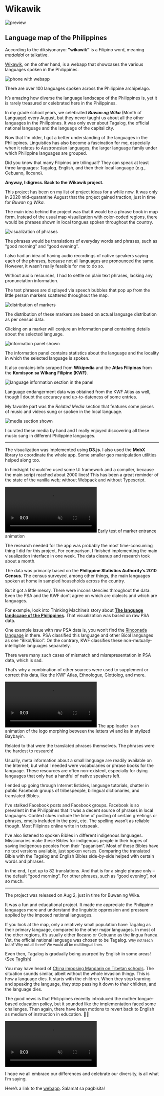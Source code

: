 <!--{
	"template": "work",
	"data": "projects_byid.wikawik"
}-->

# Wikawik

![preview](../img/wikawik_0.jpg)

## Language map of the Philippines

According to the diksiyonaryo: **“wikawik”** is a Filipino word, meaning _madaldal_ or talkative.

[Wikawik](https://kalabasa.github.io/wikawik/), on the other hand, is a webapp that showcases the various languages spoken in the Philippines.

<span class="d3d"><span class="mockup-phone">![phone with webapp](../img/wikawik_mob.jpg)
<span class="phone-body"></span>
</span></span>

There are over 100 languages spoken across the Philippine archipelago.

It’s amazing how diverse the language landscape of the Philippines is, yet it is rarely treasured or celebrated here in the Philippines.

In my grade school years, we celebrated **_Buwan ng Wika_** (Month of Language) every August, but they never taught us about all the other languages in the Philippines. It was only ever about Tagalog, the official national language and the language of the capital city.

Now that I’m older, I got a better understanding of the languages in the Philippines. Linguistics has also become a fascination for me, especially when it relates to Austronesian languages, the larger language family under which Philippine languages are grouped.

Did you know that many Filipinos are trilingual? They can speak at least three languages: Tagalog, English, and then their local language (e.g., Cebuano, Ilocano).

**Anyway, I digress. Back to the Wikawik project.**

This project has been on my list of project ideas for a while now. It was only in 2020 mid-quarantine August that the project gained traction, just in time for _Buwan ng Wika_.

The main idea behind the project was that it would be a phrase book in map form. Instead of the usual map visualization with color-coded regions, there would be phrases shown in local tongues spoken throughout the country.

![visualization of phrases](../img/wikawik.jpg)

The phrases would be translations of everyday words and phrases, such as “good morning” and “good evening”.

I also had an idea of having audio recordings of native speakers saying each of the phrases, because not all languages are pronounced the same. However, it wasn’t really feasible for me to do so.

Without audio resources, I had to settle on plain text phrases, lacking any pronunciation information.

The text phrases are displayed via speech bubbles that pop up from the little person markers scattered throughout the map.

<span class="bleed">![distribution of markers](../img/wikawik_1.jpg)</span>

The distribution of these markers are based on actual language distribution as per census data.

Clicking on a marker will conjure an information panel containing details about the selected language.

![information panel shown](../img/wikawik_2.jpg)

The information panel contains statistics about the language and the locality in which the selected language is spoken.

It also contains info scraped from **Wikipedia** and the **Atlas Filipinas** from the **Komisyon sa Wikang Filipino (KWF)**.

![language information section in the panel](../img/wikawik_4.jpg)

Language endangerment data was obtained from the KWF Atlas as well, though I doubt the accuracy and up-to-dateness of some entries.

My favorite part was the _Related Media_ section that features some pieces of music and videos sung or spoken in the local language.

![media section shown](../img/wikawik_3.jpg)

I curated these media by hand and I really enjoyed discovering all these music sung in different Philippine languages.

---

The visualization was implemented using **D3.js**. I also used the **MobX** library to coordinate the whole app. Some smaller geo manipulation utilities helped along too.

In hindsight I should’ve used some UI framework and a compiler, because the main script reached about 2000 lines! This has been a great reminder of the state of the vanilla web; without Webpack and without Typescript.

<span>
	<video muted autoplay loop>
		<source src="../video/wikawik_test.mp4">
		<a href="../video/wikawik_test.mp4">Test animation</a>
	</video>
	<span class="caption">Early test of marker entrance animation</span>
</span>

The research needed for the app was probably the most time-consuming thing I did for this project. For comparison, I finished implementing the main visualization interface in one week. The data cleanup and research took about a month.

The data was primarily based on the **Philippine Statistics Authority’s 2010 Census**. The census surveyed, among other things, the main languages spoken at home in sampled households across the country.

But it got a little messy. There were inconsistencies throughout the data. Even the PSA and the KWF don’t agree on which are dialects and which are languages.

For example, look into Thinking Machine’s story about [**The language landscape of the Philippines**](https://stories.thinkingmachin.es/philippine-languages/). That visualization was based on raw PSA data.

One example issue with raw PSA data is, you won’t find the [Rinconada language](https://en.wikipedia.org/wiki/Rinconada_Bikol_language) in there. PSA classified this language and other Bicol languages as one “Bikol/Bicol”. On the contrary, KWF classifies these non-mutually-intelligible languages separately.

There were many such cases of mismatch and misrepresentation in PSA data, which is sad.

That’s why a combination of other sources were used to supplement or correct this data, like the KWF Atlas, Ethnologue, Glottolog, and more.

<span>
	<video muted autoplay loop>
		<source src="../video/wikawik_preloader.mp4">
		<a href="../video/wikawik_preloader.mp4">Preloader animation</a>
	</video>
	<span class="caption">The app loader is an animation of the logo morphing between the letters wi and ka in stylized Baybayin.</span>
</span>

Related to that were the translated phrases themselves. The phrases were the hardest to research!

Usually, meta information about a small language are readily available on the Internet, but what I needed were vocabularies or phrase books for the language. These resources are often non-existent, especially for dying languages that only had a handful of native speakers left.

I ended up going through Internet listicles, language tutorials, chatter in public Facebook groups of tribespeople, bilingual dictionaries, and translated Bibles.

I’ve stalked Facebook posts and Facebook groups. Facebook is so prevalent in the Philippines that it was a decent source of phrases in local languages. Context clues include the time of posting of certain greetings or phrases, emojis included in the post, etc. The spelling wasn’t as reliable though. Most Filipinos online write in txtspeak.

I’ve also listened to spoken Bibles in different indigenous languages. Missionaries make these Bibles for indigenous people in their hopes of saving indigenous peoples from their “paganism”. Most of these Bibles have no text versions available, just spoken verses. Comparing the translated Bible with the Tagalog and English Bibles side-by-side helped with certain words and phrases.

In the end, I got up to 82 translations. And that is for a single phrase only – the default “good morning”. For other phrases, such as “good evening”, not so much.

---

The project was released on Aug 2, just in time for Buwan ng Wika.

It was a fun and educational project. It made me appreciate the Philippine languages more and understand the linguistic oppression and pressure applied by the imposed national languages.

If you look at the map, only a relatively small population have Tagalog as their primary language, compared to the other major languages. In most of the other regions, it’s usually either Ilocano or Cebuano as the lingua franca. Yet, the official national language was chosen to be Tagalog. <small>Why not teach both? Why not all three? We would all be multilingual then.</small>

Even then, Tagalog is gradually being usurped by English in some areas! (See [Taglish](https://en.wikipedia.org/wiki/Taglish))

You may have heard of [China imposing Mandarin on Tibetan schools](https://www.reuters.com/article/us-china-education-tibet/tibetan-language-learning-eroded-under-chinas-bilingual-education-rights-group-idUSKBN20S13W). The situation sounds similar, albeit without the whole invasion thingy. This is how a language dies. It starts with the children. When they stop learning and speaking the language, they stop passing it down to _their_ children, and the language dies.

The good news is that Philippines recently introduced the mother tongue-based education policy, but it sounded like the implementation faced some challenges. Then again, there have been motions to revert back to English as medium of instruction in education. 🤷‍♂️

<video muted autoplay loop>
  <source src="../video/wikawik_intro.mp4">
  <a href="../video/wikawik_intro.mp4">Video of a version of the intro animation</a>
</video>

I hope we all embrace our differences and celebrate our diversity, is all what I’m saying.

Here’s a link to the [webapp](https://kalabasa.github.io/wikawik/). Salamat sa pagbisita!
